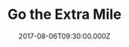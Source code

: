 ---
title: "Go the Extra Mile"
image: "https://i.imgur.com/XjaJDQQ.png"
date: "2017-08-06T09:30:00.000Z"
video:
  type: "vimeo"
  id: 228600193
speaker:
  name: "Rob Yanike"
  permalink: "rob-yanike"
series: "neighbors"
---